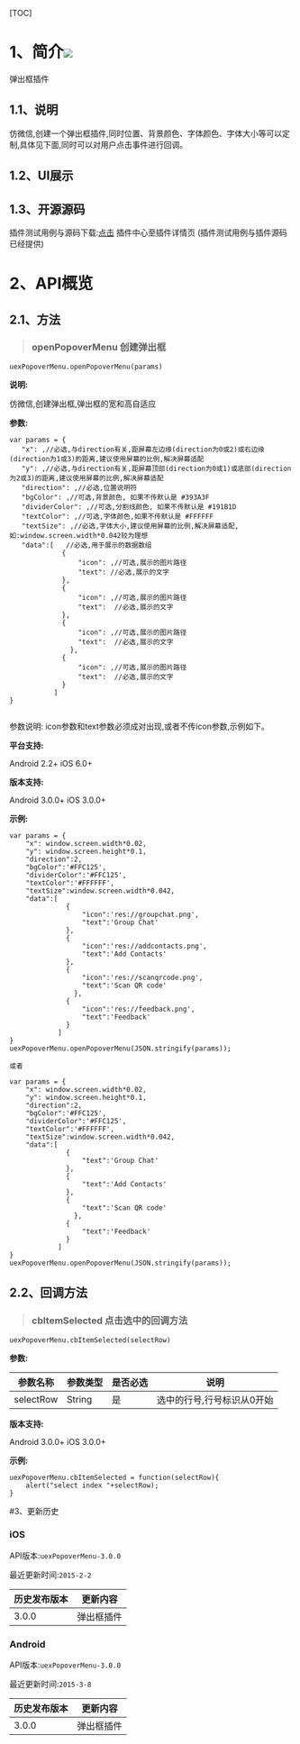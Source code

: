 [TOC]
# 1、简介[![](http://appcan-download.oss-cn-beijing.aliyuncs.com/%E5%85%AC%E6%B5%8B%2Fgf.png)]() 
弹出框插件
## 1.1、说明
仿微信,创建一个弹出框插件,同时位置、背景颜色、字体颜色、字体大小等可以定制,具体见下面,同时可以对用户点击事件进行回调。
## 1.2、UI展示
  

## 1.3、开源源码
插件测试用例与源码下载:[点击](http://plugin.appcan.cn/details.html?id=573_index) 插件中心至插件详情页 (插件测试用例与插件源码已经提供)

# 2、API概览

## 2.1、方法
> ### openPopoverMenu 创建弹出框

`uexPopoverMenu.openPopoverMenu(params)`  

**说明:**

仿微信,创建弹出框,弹出框的宽和高自适应    

**参数:**

 ```
var params = {
    "x": ,//必选,与direction有关,距屏幕左边缘(direction为0或2)或右边缘(direction为1或3)的距离,建议使用屏幕的比例,解决屏幕适配
    "y": ,//必选,与direction有关,距屏幕顶部(direction为0或1)或底部(direction为2或3)的距离,建议使用屏幕的比例,解决屏幕适配
    "direction": ,//必选,位置说明符
    "bgColor": ,//可选,背景颜色, 如果不传默认是 #393A3F
    "dividerColor": ,//可选,分割线颜色, 如果不传默认是 #191B1D
    "textColor": ,//可选,字体颜色,如果不传默认是 #FFFFFF
    "textSize": ,//必选,字体大小,建议使用屏幕的比例,解决屏幕适配,如:window.screen.width*0.042较为理想
    "data":[   //必选,用于展示的数据数组
              {
                  "icon": ,//可选,展示的图片路径
                  "text": //必选,展示的文字
              },
              {
                  "icon": ,//可选,展示的图片路径
                  "text":  //必选,展示的文字
              },
              {
                  "icon": ,//可选,展示的图片路径
                  "text":  //必选,展示的文字
                },
              {
                  "icon": ,//可选,展示的图片路径
                  "text":  //必选,展示的文字
              }
            ]
 }
             
 
 ```
参数说明:
icon参数和text参数必须成对出现,或者不传icon参数,示例如下。

**平台支持:**

Android 2.2+ 
iOS 6.0+

**版本支持:**

  

Android 3.0.0+
iOS 3.0.0+

**示例:**

```
var params = {
    "x": window.screen.width*0.02,
    "y": window.screen.height*0.1,
    "direction":2,
    "bgColor":'#FFC125',
    "dividerColor":'#FFC125',
    "textColor":'#FFFFFF',
    "textSize":window.screen.width*0.042,
    "data":[
              {
                  "icon":'res://groupchat.png',
                  "text":'Group Chat'
              },
              {
                  "icon":'res://addcontacts.png',
                  "text":'Add Contacts'
              },
              {
                  "icon":'res://scanqrcode.png',
                  "text":'Scan QR code'
                },
              {
                  "icon":'res://feedback.png',
                  "text":'Feedback'
              }
            ]
}
uexPopoverMenu.openPopoverMenu(JSON.stringify(params));
             
或者
  
var params = {
    "x": window.screen.width*0.02,
    "y": window.screen.height*0.1,
    "direction":2,
    "bgColor":'#FFC125',
    "dividerColor":'#FFC125',
    "textColor":'#FFFFFF',
    "textSize":window.screen.width*0.042,
    "data":[
              {
                  "text":'Group Chat'
              },
              {
                  "text":'Add Contacts'
              },
              {
                  "text":'Scan QR code'
                },
              {
                  "text":'Feedback'
              }
            ]
}
uexPopoverMenu.openPopoverMenu(JSON.stringify(params));

```

## 2.2、回调方法

> ###  cbItemSelected 点击选中的回调方法   

`uexPopoverMenu.cbItemSelected(selectRow)  `

**参数:**

   

|参数名称|参数类型 | 是否必选|  说明 |
|-----|-----|-----|----- |
| selectRow | String  | 是 | 选中的行号,行号标识从0开始 |

**版本支持:**

Android 3.0.0+
iOS 3.0.0+

**示例:**

```
uexPopoverMenu.cbItemSelected = function(selectRow){
    alert("select index "+selectRow);
}

```
#3、更新历史

### iOS

API版本:`uexPopoverMenu-3.0.0`

最近更新时间:`2015-2-2`

| 历史发布版本 | 更新内容 |
| ----- | ----- |
| 3.0.0 | 弹出框插件 |

### Android

API版本:`uexPopoverMenu-3.0.0`

最近更新时间:`2015-3-8`

| 历史发布版本 | 更新内容 |
| ----- | ----- |
| 3.0.0 | 弹出框插件 |
